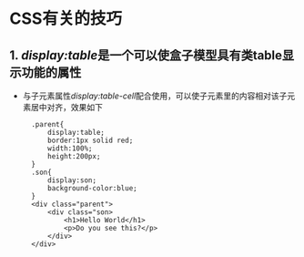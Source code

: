 # CSS有关的技巧

## 1. *display:table*是一个可以使盒子模型具有类table显示功能的属性

- 与子元素属性*display:table-cell*配合使用，可以使子元素里的内容相对该子元素居中对齐，效果如下

        .parent{
            display:table;
            border:1px solid red;
            width:100%;
            height:200px;
        }
        .son{
            display:son;
            background-color:blue;
        }
        <div class="parent">
            <div class="son>
                <h1>Hello World</h1>
                <p>Do you see this?</p>
            </div>
        </div>
![]()